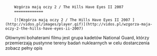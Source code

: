 
        Wzgórza mają oczy 2 / The Hills Have Eyes II 2007 
        =============
        
        [![Wzgórza mają oczy 2 / The Hills Have Eyes II 2007 ](http://vidos.pl/images/player.gif)](http://vidos.pl/wzgorza-maja-oczy-2-the-hills-have-eyes-ii-2007)
        
        
 Głównymi bohaterami filmu jest grupa kadetów National Guard, którzy przemierzają pustynne tereny badań nuklearnych w celu dostarczenia zobacz pełny opis
    